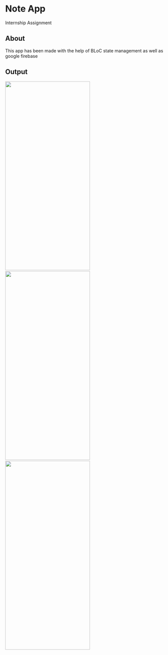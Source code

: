 # Note App

Internship Assignment 

## About

This app has been made with the help of BLoC state management as well as google firebase

## Output

<img src="https://github.com/TakshalModi02/NoteApp/assets/98680906/e6e43abe-629c-4207-9e55-67e95c48b6c0" width="270" height="600">&nbsp;&nbsp;&nbsp;&nbsp;&nbsp;&nbsp;&nbsp;<img src="https://github.com/TakshalModi02/NoteApp/assets/98680906/ebeebd08-1ef6-4009-ac5a-43cf2782cf8d" width="270" height="600"> &nbsp;&nbsp;&nbsp;&nbsp;&nbsp;&nbsp;&nbsp;<img src="https://github.com/TakshalModi02/NoteApp/assets/98680906/d68f26a9-2746-4e70-9dff-5f4fae606204" width="270" height="600">

